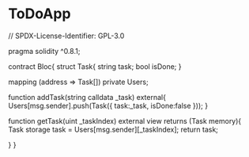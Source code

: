 # ToDoApp

// SPDX-License-Identifier: GPL-3.0

pragma solidity ^0.8.1;
 
contract Bloc{ 
   struct Task{
    string task;
       bool isDone;
   }
   
   mapping (address => Task[]) private Users;
 
  function addTask(string calldata _task) external{
      Users[msg.sender].push(Task({
          task:_task,
          isDone:false
      }));
   }
   
   function getTask(uint _taskIndex) external view returns (Task memory){
       Task storage task = Users[msg.sender][_taskIndex];
       return task;
  
   } 
}
